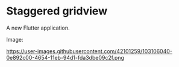 # Staggered gridview

A new Flutter application.

Image:

https://user-images.githubusercontent.com/42101259/103106040-0e892c00-4654-11eb-94d1-fda3dbe09c2f.png
